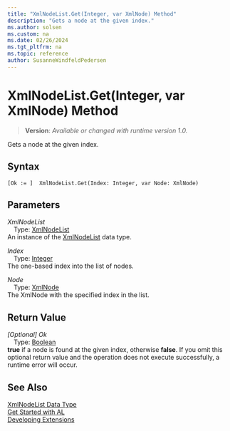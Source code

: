 ```yaml
---
title: "XmlNodeList.Get(Integer, var XmlNode) Method"
description: "Gets a node at the given index."
ms.author: solsen
ms.custom: na
ms.date: 02/26/2024
ms.tgt_pltfrm: na
ms.topic: reference
author: SusanneWindfeldPedersen
---
```

[//]: # (START>DO_NOT_EDIT)
[//]: # (IMPORTANT:Do not edit any of the content between here and the END>DO_NOT_EDIT.)
[//]: # (Any modifications should be made in the .xml files in the ModernDev repo.)
# XmlNodeList.Get(Integer, var XmlNode) Method
> **Version**: _Available or changed with runtime version 1.0._

Gets a node at the given index.


## Syntax
```AL
[Ok := ]  XmlNodeList.Get(Index: Integer, var Node: XmlNode)
```
## Parameters
*XmlNodeList*  
&emsp;Type: [XmlNodeList](xmlnodelist-data-type.md)  
An instance of the [XmlNodeList](xmlnodelist-data-type.md) data type.  

*Index*  
&emsp;Type: [Integer](../integer/integer-data-type.md)  
The one-based index into the list of nodes.  

*Node*  
&emsp;Type: [XmlNode](../xmlnode/xmlnode-data-type.md)  
The XmlNode with the specified index in the list.  


## Return Value
*[Optional] Ok*  
&emsp;Type: [Boolean](../boolean/boolean-data-type.md)  
**true** if a node is found at the given index, otherwise **false**. If you omit this optional return value and the operation does not execute successfully, a runtime error will occur.  


[//]: # (IMPORTANT: END>DO_NOT_EDIT)
## See Also
[XmlNodeList Data Type](xmlnodelist-data-type.md)  
[Get Started with AL](../../devenv-get-started.md)  
[Developing Extensions](../../devenv-dev-overview.md)